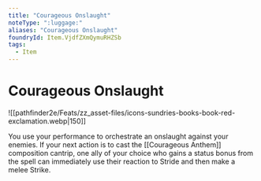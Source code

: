 ```yaml
---
title: "Courageous Onslaught"
noteType: ":luggage:"
aliases: "Courageous Onslaught"
foundryId: Item.VjdfZXmQymuRHZSb
tags:
  - Item
---
```


# Courageous Onslaught
![[pathfinder2e/Feats/zz_asset-files/icons-sundries-books-book-red-exclamation.webp|150]]

You use your performance to orchestrate an onslaught against your enemies. If your next action is to cast the [[Courageous Anthem]] composition cantrip, one ally of your choice who gains a status bonus from the spell can immediately use their reaction to Stride and then make a melee Strike.
